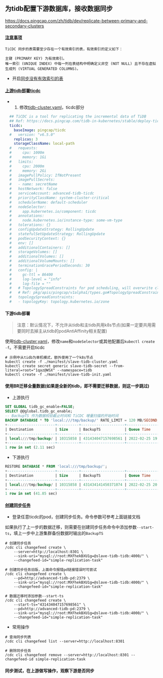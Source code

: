 ## 为tidb配置下游数据库，接收数据同步

https://docs.pingcap.com/zh/tidb/dev/replicate-between-primary-and-secondary-clusters


#### [注意事项](https://docs.pingcap.com/zh/tidb/stable/ticdc-overview#%E6%9C%80%E4%BD%B3%E5%AE%9E%E8%B7%B5)

    TiCDC 同步的表需要至少存在一个有效索引的表，有效索引的定义如下：

    主键 (PRIMARY KEY) 为有效索引。
    唯一索引 (UNIQUE INDEX) 中每一列在表结构中明确定义非空 (NOT NULL) 且不存在虚拟生成列 (VIRTUAL GENERATED COLUMNS)。

- 开启[同步没有有效索引的表](https://docs.pingcap.com/zh/tidb/stable/ticdc-manage-changefeed#%E5%90%8C%E6%AD%A5%E6%B2%A1%E6%9C%89%E6%9C%89%E6%95%88%E7%B4%A2%E5%BC%95%E7%9A%84%E8%A1%A8)


#### [上游tidb部署ticdc](https://docs.pingcap.com/zh/tidb-in-kubernetes/stable/deploy-ticdc)

- 1. 修改[tidb-cluster.yaml](./manifests/tidb-cluster.yaml)，ticdc部分

```yaml
  ## TiCDC is a tool for replicating the incremental data of TiDB
  ## Ref: https://docs.pingcap.com/tidb-in-kubernetes/stable/deploy-ticdc/
  ticdc:
    baseImage: pingcap/ticdc
  #   version: "v6.5.0"
    replicas: 3
    storageClassName: local-path
  #   requests:
  #     cpu: 1000m
  #     memory: 1Gi
  #   limits:
  #     cpu: 2000m
  #     memory: 2Gi
  #   imagePullPolicy: IfNotPresent
  #   imagePullSecrets:
  #   - name: secretName
  #   hostNetwork: false
  #   serviceAccount: advanced-tidb-ticdc
  #   priorityClassName: system-cluster-critical
  #   schedulerName: default-scheduler
  #   nodeSelector:
  #     app.kubernetes.io/component: ticdc
  #   annotations:
  #     node.kubernetes.io/instance-type: some-vm-type
  #   tolerations: {}
  #   configUpdateStrategy: RollingUpdate
  #   statefulSetUpdateStrategy: RollingUpdate
  #   podSecurityContext: {}
  #   env: []
  #   additionalContainers: []
  #   storageVolumes: []
  #   additionalVolumes: []
  #   additionalVolumeMounts: []
  #   terminationGracePeriodSeconds: 30
  #   config: |
  #     gc-ttl = 86400
  #     log-level = "info"
  #     log-file = ""
  #   # TopologySpreadConstraints for pod scheduling, will overwrite cluster level spread constraints setting
  #   # Ref: pkg/apis/pingcap/v1alpha1/types.go#TopologySpreadConstraint
  #   topologySpreadConstraints:
  #   - topologyKey: topology.kubernetes.io/zone
```

#### 下游tidb部署

> 注意：默认情况下，不允许从tidb和主tidb共用k8s节点(如果一定要共用需要同时去掉主从tidb的podAntiAffinity相关配置)

使用[tidb-cluster.yaml](./manifests/tidb-cluster.yaml)，修改`name`和`nodeSelector`或其他配置后`kubectl create -f`。不需要开启ticdc

```shell
# 示例中从tidb为单机模式，额外使用了一个k8s节点
kubectl create -f ./manifest/slave-tidb-cluster.yaml
kubectl create secret generic slave-tidb-secret --from-literal=root="1qaz@WSX" --namespace=tidb
kubectl create -f ./manifest/slave-tidb-init.yaml
```

#### 使用BR迁移全量数据(如果是全新的tidb，即不需要迁移数据，则这一步跳过)

- 上游执行

```sql
SET GLOBAL tidb_gc_enable=FALSE;
SELECT @@global.tidb_gc_enable;
-- BackupTS 作为数据校验截止时间和 TiCDC 增量扫描的开始时间
BACKUP DATABASE * TO 'local:///tmp/backup/' RATE_LIMIT = 120 MB/SECOND;
+----------------------+----------+--------------------+---------------------+---------------------+
| Destination          | Size     | BackupTS           | Queue Time          | Execution Time      |
+----------------------+----------+--------------------+---------------------+---------------------+
| local:///tmp/backup/ | 10315858 | 431434047157698561 | 2022-02-25 19:57:59 | 2022-02-25 19:57:59 |
+----------------------+----------+--------------------+---------------------+---------------------+
1 row in set (2.11 sec)
```

- 下游执行

```sql
RESTORE DATABASE * FROM 'local:///tmp/backup/';
+----------------------+----------+--------------------+---------------------+---------------------+
| Destination          | Size     | BackupTS           | Queue Time          | Execution Time      |
+----------------------+----------+--------------------+---------------------+---------------------+
| local:///tmp/backup/ | 10315858 | 431434141450371074 | 2022-02-25 20:03:59 | 2022-02-25 20:03:59 |
+----------------------+----------+--------------------+---------------------+---------------------+
1 row in set (41.85 sec)
```



#### [创建同步任务](https://docs.pingcap.com/zh/tidb/stable/ticdc-sink-to-mysql#sink-uri-%E9%85%8D%E7%BD%AE-mysqltidb)

- 登录任意ticdc的pod，创建同步任务。命令参数可参考上面链接文档

如果执行了上一步的数据迁移，则需要在创建同步任务命令中添加参数`--start-ts`，填上一步中上游集群备份数据时输出的`BackupTS`

```shell
# 创建同步任务
/cdc cli changefeed create \
    --server=http://localhost:8301 \
    --sink-uri="mysql://root:MXFhekBXU1g=@slave-tidb-tidb:4000/" \
    --changefeed-id="simple-replication-task"

# 创建同步任务旧版，上面命令报错pd链接错误时可尝试
/cdc cli changefeed create \
    --pd=http://advanced-tidb-pd:2379 \
    --sink-uri="mysql://root:MXFhekBXU1g=@slave-tidb-tidb:4000/" \
    --changefeed-id="simple-replication-task"

# 数据迁移时添加参数--start-ts
/cdc cli changefeed create \
    --start-ts="431434047157698561" \
    --pd=http://advanced-tidb-pd:2379 \
    --sink-uri="mysql://root:MXFhekBXU1g=@slave-tidb-tidb:4000/" \
    --changefeed-id="simple-replication-task"
```


- 常用操作

```shell
# 查询同步列表
/cdc cli changefeed list --server=http://localhost:8301

# 删除同步任务
/cdc cli changefeed remove --server=http://localhost:8301 --changefeed-id simple-replication-task
```

#### 同步测试，在上游做写操作，观察下游是否同步